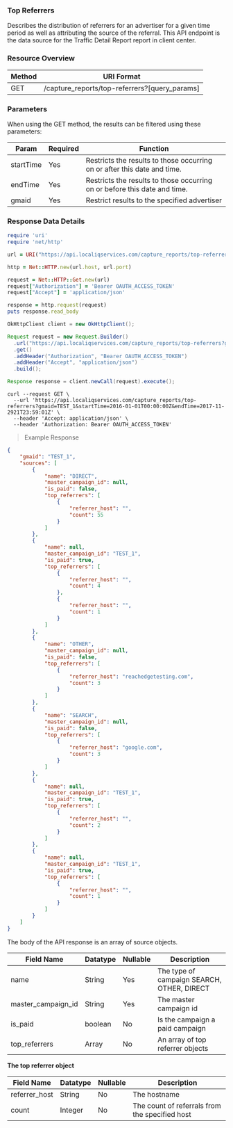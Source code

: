 ### **Top Referrers**
<a name="top_referrers"></a>

Describes the distribution of referrers for an advertiser for a given time period as well as attributing the source
of the referral.  This API endpoint is the data source for the Traffic Detail Report report in client center.

### Resource Overview&nbsp;

| Method | URI Format |
|---|---|
| GET | /capture_reports/top-referrers?[query_params] |

### Parameters&nbsp;

When using the GET method, the results can be filtered using these parameters:

| Param     | Required | Function |
|-----------|-----|---|
| startTime | Yes | Restricts the results to those occurring on or after this date and time. |
| endTime   | Yes | Restricts the results to those occurring on or before this date and time. |
| gmaid     | Yes | Restrict results to the specified advertiser |

### Response Data Details&nbsp;

```ruby
require 'uri'
require 'net/http'

url = URI("https://api.localiqservices.com/capture_reports/top-referrers?gmaid=TEST_1&startTime=2016-01-01T00:00:00Z&endTime=2017-11-2921T23:59:01Z")

http = Net::HTTP.new(url.host, url.port)

request = Net::HTTP::Get.new(url)
request["Authorization"] = 'Bearer OAUTH_ACCESS_TOKEN'
request["Accept"] = 'application/json'

response = http.request(request)
puts response.read_body
```

```java
OkHttpClient client = new OkHttpClient();

Request request = new Request.Builder()
  .url("https://api.localiqservices.com/capture_reports/top-referrers?gmaid=TEST_1&startTime=2016-01-01T00:00:00Z&endTime=2017-11-2921T23:59:01Z")
  .get()
  .addHeader("Authorization", "Bearer OAUTH_ACCESS_TOKEN")
  .addHeader("Accept", "application/json")
  .build();

Response response = client.newCall(request).execute();
```

```shell
curl --request GET \
  --url 'https://api.localiqservices.com/capture_reports/top-referrers?gmaid=TEST_1&startTime=2016-01-01T00:00:00Z&endTime=2017-11-2921T23:59:01Z' \
  --header 'Accept: application/json' \
  --header 'Authorization: Bearer OAUTH_ACCESS_TOKEN'
```

> Example Response

```json
{
    "gmaid": "TEST_1",
    "sources": [
        {
            "name": "DIRECT",
            "master_campaign_id": null,
            "is_paid": false,
            "top_referrers": [
                {
                    "referrer_host": "",
                    "count": 55
                }
            ]
        },
        {
            "name": null,
            "master_campaign_id": "TEST_1",
            "is_paid": true,
            "top_referrers": [
                {
                    "referrer_host": "",
                    "count": 4
                },
                {
                    "referrer_host": "",
                    "count": 1
                }
            ]
        },
        {
            "name": "OTHER",
            "master_campaign_id": null,
            "is_paid": false,
            "top_referrers": [
                {
                    "referrer_host": "reachedgetesting.com",
                    "count": 3
                }
            ]
        },
        {
            "name": "SEARCH",
            "master_campaign_id": null,
            "is_paid": false,
            "top_referrers": [
                {
                    "referrer_host": "google.com",
                    "count": 3
                }
            ]
        },
        {
            "name": null,
            "master_campaign_id": "TEST_1",
            "is_paid": true,
            "top_referrers": [
                {
                    "referrer_host": "",
                    "count": 2
                }
            ]
        },
        {
            "name": null,
            "master_campaign_id": "TEST_1",
            "is_paid": true,
            "top_referrers": [
                {
                    "referrer_host": "",
                    "count": 1
                }
            ]
        }
    ]
}
```

The body of the API response is an array of source objects.

Field Name | Datatype | Nullable | Description
---------- | -------- | -------- | -----------
name | String | Yes | The type of campaign SEARCH, OTHER, DIRECT
master_campaign_id | String | Yes | The master campaign id
is_paid | boolean | No | Is the campaign a paid campaign
top_referrers | Array | No | An array of top referrer objects

**The top referrer object**

Field Name | Datatype | Nullable | Description
---------- | -------- | -------- | -----------
referrer_host | String | No | The hostname
count | Integer | No | The count of referrals from the specified host
